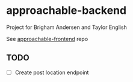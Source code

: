 # approachable-backend

Project for Brigham Andersen and Taylor English

See [approachable-frontend](https://github.com/janksmap/approachable-frontend) repo


## TODO

- [ ] Create post location endpoint

